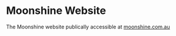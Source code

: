 # Moonshine Website

The Moonshine website publically accessible at [moonshine.com.au](https://www.moonshine.com.au/)
